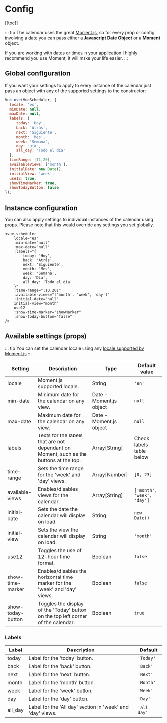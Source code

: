 # Config

[[toc]]

::: tip
The calendar uses the great [Moment.js](https://momentjs.com/), so for every prop or config involving a date you can pass either a **Javascript Date Object** or a **Moment** object. 

If you are working with dates or times in your application I highly recommend you use Moment, it will make your life easier. 
:::

## Global configuration

If you want your settings to apply to every instance of the calendar just pass an object with any of the supported settings to the constructor:

```js
Vue.use(VueScheduler, {
  locale: 'es',
  minDate: null,
  maxDate: null,
  labels: {
     today: 'Hoy',
     back: 'Atrás',
     next: 'Siguiente',
     month: 'Mes',
     week: 'Semana',
     day: 'Día',
     all_day: 'Todo el día'
  },
  timeRange: [11,20],
  availableViews: ['month'],
  initialDate: new Date(),
  initialView: 'week',
  use12: true,
  showTimeMarker: true,
  showTodayButton: false
});
```

## Instance configuration

You can also apply settings to individual instances of the calendar using props. Please note that this would override any settings you set globally.

```vue
<vue-scheduler
    locale="es"
    :min-date="null"
    :max-date="null"
    :labels="{
        today: 'Hoy',
        back: 'Atrás',
        next: 'Siguiente',
        month: 'Mes',
        week: 'Semana',
        day: 'Día',
        all_day: 'Todo el día'
    }"
    :time-range="[10,20]"
    :available-views="['month', 'week', 'day']"
    :initial-date="null"
    initial-view="month"
    use12
    :show-time-marker="showMarker"
    :show-today-button="false"
/>
```

## Available settings (props)

::: tip
You can set the calendar locale using any [locale supported by Moment.js](https://momentjs.com/docs/#/i18n/loading-into-nodejs/)
:::

| Setting           | Description                                                                            | Type                    | Default value              |
| ----------------  | -------------------------------------------------------------------------------------- | ----------------------- | -------------------------- |
| locale            | Moment.js supported locale.                                                            | String                  | `'en'`                     |
| min-date          | Minimum date for the calendar on any view.                                             | Date - Moment.js object | `null`                     |
| max-date          | Maximum date for the calendar on any view.                                             | Date - Moment.js object | `null`                     |
| labels            | Texts for the labels that are not dependant on Moment, such as the buttons at the top. | Array[String]           | Check labels table below   |
| time-range        | Sets the time range for the 'week' and 'day' views.                                    | Array[Number]           | `[0, 23]`                  |
| available-views   | Enables/disables views for the calendar.                                               | Array[String]           | `['month', 'week', 'day']` |
| initial-date      | Sets the date the calendar will display on load.                                       | String                  | `new Date()`               |
| initial-view      | Sets the view the calendar will display on load.                                       | String                  | `'month'`                  |
| use12             | Toggles the use of 12-hour time format.                                                | Boolean                 | `false`                    |
| show-time-marker  | Enables/disables the horizontal time marker for the 'week' and 'day' views.            | Boolean                 | `false`                    |
| show-today-button | Toggles the display of the 'Today' button on the top left corner of the calendar.      | Boolean                 | `true`                     |

### Labels

| Label   | Description                                                | Default   |
| ------- | ---------------------------------------------------------- | --------- |
| today   | Label for the 'today' button.                              | `'Today'` |
| back    | Label for the 'back' button.                               | `'Back'`  |
| next    | Label for the 'next' button.                               | `'Next'`  |
| month   | Label for the 'month' button.                              | `'Month'` |
| week    | Label for the 'week' button.                               | `'Week'`  |
| day     | Label for the 'day' button.                                | `'Day'`   |
| all_day | Label for the 'All day' section in 'week' and 'day' views. | `'all day'`   |